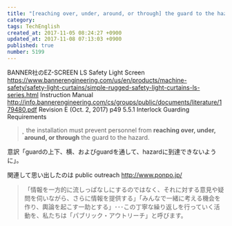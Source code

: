 ```yaml
---
title: "[reaching over, under, around, or through] the guard to the hazard | public outreach"
category: 
tags: TechEnglish
created_at: 2017-11-05 08:24:27 +0900
updated_at: 2017-11-08 07:13:03 +0900
published: true
number: 5199
---
```


BANNER社のEZ-SCREEN LS Safety Light Screen
https://www.bannerengineering.com/us/en/products/machine-safety/safety-light-curtains/simple-rugged-safety-light-curtains-ls-series.html
Instruction Manual
http://info.bannerengineering.com/cs/groups/public/documents/literature/179480.pdf
Revision E (Oct. 2, 2017)
p49
5.5.1 Interlock Guarding Requirements

> ͕ the installation must prevent personnel from **reaching over, under, around, or through** the guard to the hazard. 

意訳「guardの上下、横、およびguardを通して、hazardに到達できないように」。

関連して思い出したのは
public outreach
http://www.ponpo.jp/
> 「情報を一方的に流しっぱなしにするのではなく、それに対する意見や疑問を伺いながら、さらに情報を提供する」「みんなで一緒に考える機会を作り、輿論を起こす一助とする」･･･この丁寧な繰り返しを行っていく活動を、私たちは「パブリック・アウトリーチ」と呼びます。


